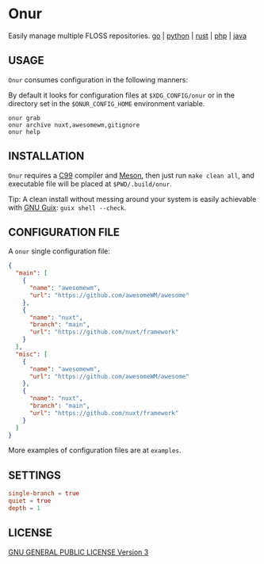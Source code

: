 <!--
Onur is free software: you can redistribute it and/or modify
it under the terms of the GNU General Public License as published by
the Free Software Foundation, either version 3 of the License, or
(at your option) any later version.

Onur is distributed in the hope that it will be useful,
but WITHOUT ANY WARRANTY; without even the implied warranty of
MERCHANTABILITY or FITNESS FOR A PARTICULAR PURPOSE.  See the
GNU General Public License for more details.

You should have received a copy of the GNU General Public License
along with Onur. If not, see <https://www.gnu.org/licenses/>.
-->

# Onur

Easily manage multiple FLOSS repositories.
[go](https://gitlab.com/easbarba/onur-go) | [python](https://gitlab.com/easbarba/onur-python) | [rust](https://gitlab.com/easbarba/onur-rust) | [php](https://gitlab.com/easbarba/onur-php) | [java](https://gitlab.com/easbarba/onur-java) 

## USAGE

`Onur` consumes configuration in the following manners:

By default it looks for configuration files at `$XDG_CONFIG/onur` or in the directory set in the `$ONUR_CONFIG_HOME` environment variable.

```shell
onur grab
onur archive nuxt,awesomewm,gitignore
onur help
```

## INSTALLATION

`Onur` requires a [C99](https://gcc.gnu.org/) compiler and [Meson](https://mesonbuild.com/), then just run `make clean all`, and executable file will be placed at `$PWD/.build/onur`.

Tip: A clean install without messing around your system is easily achievable with [GNU Guix](https://guix.gnu.org/manual/devel/en/html_node/Invoking-guix-shell.html): `guix shell --check`.

## CONFIGURATION FILE

A `onur` single configuration file:

```json
{
  "main": [
    {
      "name": "awesomewm",
      "url": "https://github.com/awesomeWM/awesome"
    },
    {
      "name": "nuxt",
      "branch": "main",
      "url": "https://github.com/nuxt/framework"
    }
  ],
  "misc": [
    {
      "name": "awesomewm",
      "url": "https://github.com/awesomeWM/awesome"
    },
    {
      "name": "nuxt",
      "branch": "main",
      "url": "https://github.com/nuxt/framework"
    }
  ]
}
```

More examples of configuration files are at `examples`.

## SETTINGS

```toml
single-branch = true
quiet = true
depth = 1
```

## LICENSE

[GNU GENERAL PUBLIC LICENSE Version 3](https://www.gnu.org/licenses/gpl-3.0.en.html)
